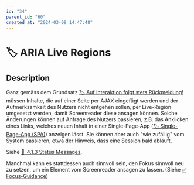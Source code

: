 ```yaml
---
id: "34"
parent_id: "60"
created_at: "2024-03-09 14:47:48"
---
```


# 🏷️ ARIA Live Regions

## Description

Ganz gemäss dem Grundsatz [🏷️ Auf Interaktion folgt stets Rückmeldung!](/en/tags/umsetzungs-kodex/auf-interaktion-folgt-stets-ruckmeldung) müssen Inhalte, die auf einer Seite per AJAX eingefügt werden und der Aufmerksamkeit des Nutzers nicht entgehen sollen, per Live-Region umgesetzt werden, damit Screenreader diese ansagen können. Solche Änderungen können auf Anfrage des Nutzers passieren, z.B. das Anklicken eines Links, welches neuen Inhalt in einer Single-Page-App ([🏷️ Single-Page-App (SPA)](/en/tags/techniken/single-page-app-spa)) anzeigen lässt. Sie können aber auch "wie zufällig" vom System passieren, etwa der Hinweis, dass eine Session bald abläuft.

Siehe [📜-4.1.3 Status Messages](/en/wcag/4.1.3-status-messages).

Manchmal kann es stattdessen auch sinnvoll sein, den Fokus sinnvoll neu zu setzen, um ein Element vom Screenreader ansagen zu lassen. (Siehe [✅ Focus-Guidance](/en/wcag/2.4.3-focus-order/focus-guidance))